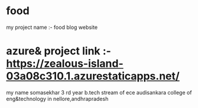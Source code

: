 # food
my project
name :- food blog website
# azure& project link :- https://zealous-island-03a08c310.1.azurestaticapps.net/
my name somasekhar
3 rd year b.tech stream of ece
audisankara college of eng&technology in nellore,andhrapradesh
